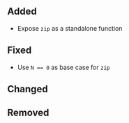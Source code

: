 <!--
 Thanks for the MR! Please add lines describing your changes in the appropriate section

 For example:

## Added
- Added some more fish
## Fixed
 a generic parameter
-->

## Added

- Expose `zip` as a standalone function

## Fixed

- Use `N == 0` as base case for `zip`

## Changed

## Removed


